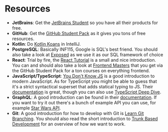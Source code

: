 # Resources

- **JetBrains**: Get the [JetBrains Student][jetbrains] so you have all their
  products for free.
- **GitHub**: Get the [GitHub Student Pack][github-student] as it gives you tons
  of free resources.
- **Kotlin**: Do [Kotlin Koans][koans] in IntelliJ.
- **PostgreSQL**: Basically INF115, Google is SQL's best friend. You should also
  take a look at [Exposed][exposed] as we use it as our SQL framework of choice
- **React**: Trial by fire, the [React Tutorial][react-tut] is a small and nice
  introduction. You can and should also take a look at [Frontend
  Masters][frontendmaster] that you get via the GitHub Student Pack for a ton
  courses on everything frontend.
- **JavaScript/TypeScript**: [You Don't Know JS][youdontknowjs] is a good
  introduction to modern JavaScript. As for TypeScript you might be able to
  guess that it's a strict syntactical superset that adds statical typing to JS.
  Their [documentation][typescript] is great, though you can also use
  [TypeScript Deep Dive][typescript-deep].
- **GraphQL**: A good introduction can be found in their
  [documentation][graphql]. If you want to try it out there's a bunch of example
  API you can use, for example [Star Wars API][swapi].
- **Git**: A good introduction for how to develop with Git is [Learn Git
  Branching][learn-git]. You should also read the short introduction to [Trunk
  Based Development][trunk] for an overview of how we want to work.

[koans]: https://www.jetbrains.com/help/education/learner-start-guide.html?section=Kotlin%20Koans
[jetbrains]: https://www.jetbrains.com/shop/eform/students
[exposed]: https://github.com/JetBrains/Exposed
[react-tut]: https://reactjs.org/tutorial/tutorial.html
[github-student]: https://education.github.com/pack
[frontendmaster]: https://frontendmasters.com/
[youdontknowjs]: https://github.com/getify/You-Dont-Know-JS/blob/1st-ed/README.md
[typescript]: https://www.typescriptlang.org/docs/
[typescript-deep]: https://basarat.gitbook.io/typescript/
[graphql]: https://graphql.org/learn/
[swapi]: https://graphql.org/swapi-graphql/?query=%7B%0A%20%20allFilms%20%7B%0A%20%20%20%20edges%20%7B%0A%20%20%20%20%20%20node%20%7B%0A%20%20%20%20%20%20%20%20title%0A%20%20%20%20%20%20%7D%0A%20%20%20%20%7D%0A%20%20%7D%0A%7D%0A
[learn-git]: https://learngitbranching.js.org/
[trunk]: https://trunkbaseddevelopment.com/

